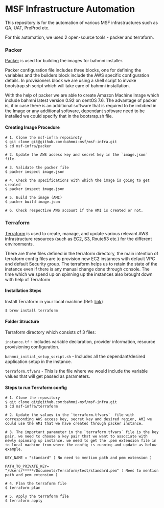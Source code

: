 # MSF Infrastructure Automation
This repository is for the automation of various MSF infrastructures such as QA, UAT, PreProd etc.

For this automation, we used 2 open-source tools - packer and terraform.

### Packer
[Packer](https://packer.io/) is used for building the images for bahmni installer.

Packer configuration file includes three blocks, one for defining the variables and the builders block include the AWS specific configuration details. In provisioners block we are using a shell script to invoke bootstrap.sh script which will take care of bahmni installation.

With the help of packer we are able to create Amazon Machine Image which include bahmni latest version 0.92 on centOS 7.6.
The advantage of packer is, if in case there is an additional software that is required to be imbibed in the Image or any additional software, dependant software need to be installed we could specify that in the bootsrap.sh file.

#### Creating Image Procedure

```
# 1. Clone the msf-infra reposiroty
$ git clone git@github.com:bahmni-msf/msf-infra.git
$ cd msf-infra/packer

# 2. Update the AWS access key and secret key in the `image.json`  file.

# 3. Validate the packer file
$ packer inspect image.json

# 4. Check the specifications with which the image is going to get created
$ packer inspect image.json

# 5. Build the image (AMI)
$ packer build image.json

# 6. Check respective AWS account if the AMI is created or not.
```

### Terraform
[Terraform](https://www.terraform.io/) is used to create, manage, and update various relevant AWS infrastructure resources (such as EC2, S3, Route53 etc.) for the different environments.

There are three files defined in the terraform directory, the main intention of terraform config files are to provision new EC2 instances with default VPC and default Security group. The terraform helps us to retain the state of the instance even if there is any manual change done through console. The time which we spend up on spinning up the instances also brought down with help of </b> Terraform </b>

#### Installation Steps
Install Terraform in your local machine.(Ref: [link](https://learn.hashicorp.com/terraform/getting-started/install.html))
```
$ brew install terraform
```
#### Folder Structure
Terraform directory which consists of 3 files:

 `instance.tf` -  includes variable declaration, provider information, resource provisioning configuration.

 `bahmni_initial_setup_script.sh`  - Includes all the dependant/desired application setup in the instance.

 `terraform.tfvars` -  This is the file where we would include the variable values that will get passed as parameters.

#### Steps to run Terraform config

```
# 1. Clone the repository
$ git clone git@github.com:bahmni-msf/msf-infra.git
$ cd msf-infra/terraform

# 2. Update the values in the `terraform.tfvars`  file with corresponding AWS access key, secret key and desired region, AMI we could use the AMI that we have created through packer instance.

# 3. The important parameter in the `terraform.tfvars` file is the key pair, we need to choose a key pair that we want to associate with newly spinning up instance. we need to get the .pem extension file in to local machine from where the config is running and update as below example.

KEY_NAME = "standard" ( No need to mention path and pem extension )

PATH_TO_PRIVATE_KEY= "/Users/*****/Documents/Terraform/test/standard.pem" ( Need to mention path and pem extension )

# 4. Plan the terraform file
$ terraform plan

# 5. Apply the terraform file
$ terraform apply  
```       
       
